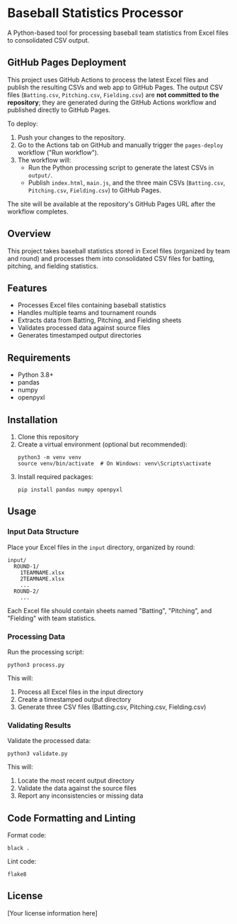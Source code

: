 # Baseball Statistics Processor

A Python-based tool for processing baseball team statistics from Excel files to consolidated CSV output.

## GitHub Pages Deployment

This project uses GitHub Actions to process the latest Excel files and publish the resulting CSVs and web app to GitHub Pages. The output CSV files (`Batting.csv`, `Pitching.csv`, `Fielding.csv`) are **not committed to the repository**; they are generated during the GitHub Actions workflow and published directly to GitHub Pages.

To deploy:

1. Push your changes to the repository.
2. Go to the Actions tab on GitHub and manually trigger the `pages-deploy` workflow ("Run workflow").
3. The workflow will:
   - Run the Python processing script to generate the latest CSVs in `output/`.
   - Publish `index.html`, `main.js`, and the three main CSVs (`Batting.csv`, `Pitching.csv`, `Fielding.csv`) to GitHub Pages.

The site will be available at the repository's GitHub Pages URL after the workflow completes.

## Overview

This project takes baseball statistics stored in Excel files (organized by team and round) and processes them into consolidated CSV files for batting, pitching, and fielding statistics.

## Features

- Processes Excel files containing baseball statistics
- Handles multiple teams and tournament rounds
- Extracts data from Batting, Pitching, and Fielding sheets
- Validates processed data against source files
- Generates timestamped output directories

## Requirements

- Python 3.8+
- pandas
- numpy
- openpyxl

## Installation

1. Clone this repository
2. Create a virtual environment (optional but recommended):
   ```
   python3 -m venv venv
   source venv/bin/activate  # On Windows: venv\Scripts\activate
   ```
3. Install required packages:
   ```
   pip install pandas numpy openpyxl
   ```

## Usage

### Input Data Structure

Place your Excel files in the `input` directory, organized by round:

```
input/
  ROUND-1/
    1TEAMNAME.xlsx
    2TEAMNAME.xlsx
    ...
  ROUND-2/
    ...
```

Each Excel file should contain sheets named "Batting", "Pitching", and "Fielding" with team statistics.

### Processing Data

Run the processing script:

```
python3 process.py
```

This will:

1. Process all Excel files in the input directory
2. Create a timestamped output directory
3. Generate three CSV files (Batting.csv, Pitching.csv, Fielding.csv)

### Validating Results

Validate the processed data:

```
python3 validate.py
```

This will:

1. Locate the most recent output directory
2. Validate the data against the source files
3. Report any inconsistencies or missing data

## Code Formatting and Linting

Format code:

```
black .
```

Lint code:

```
flake8
```

## License

[Your license information here]
